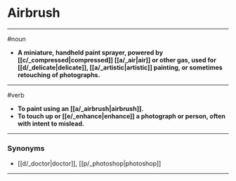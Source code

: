 # Airbrush
---
#noun
- **A miniature, handheld paint sprayer, powered by [[c/_compressed|compressed]] [[a/_air|air]] or other gas, used for [[d/_delicate|delicate]], [[a/_artistic|artistic]] painting, or sometimes retouching of photographs.**
---
#verb
- **To paint using an [[a/_airbrush|airbrush]].**
- **To touch up or [[e/_enhance|enhance]] a photograph or person, often with intent to mislead.**
---
### Synonyms
- [[d/_doctor|doctor]], [[p/_photoshop|photoshop]]
---
